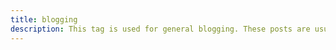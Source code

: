 ```yaml
---
title: blogging
description: This tag is used for general blogging. These posts are usually personal in some or another way. 
---
```

